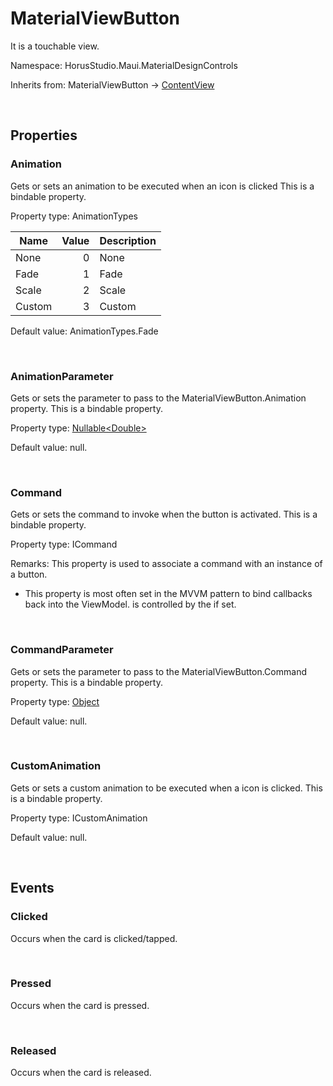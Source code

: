# MaterialViewButton

It is a touchable view.

Namespace: HorusStudio.Maui.MaterialDesignControls

Inherits from: MaterialViewButton → [ContentView](https://learn.microsoft.com/en-us/dotnet/api/microsoft.maui.controls.contentview)

<br>

## Properties

### <a id="properties-animation"/>**Animation**

Gets or sets an animation to be executed when an icon is clicked
 This is a bindable property.

Property type: AnimationTypes<br>

| Name | Value | Description |
| --- | --: | --- |
| None | 0 | None |
| Fade | 1 | Fade |
| Scale | 2 | Scale |
| Custom | 3 | Custom |

Default value: AnimationTypes.Fade

<br>

### <a id="properties-animationparameter"/>**AnimationParameter**

Gets or sets the parameter to pass to the MaterialViewButton.Animation property.
 This is a bindable property.

Property type: [Nullable&lt;Double&gt;](https://learn.microsoft.com/en-us/dotnet/api/system.nullable-1)<br>

Default value: null.

<br>

### <a id="properties-command"/>**Command**

Gets or sets the command to invoke when the button is activated.
 This is a bindable property.

Property type: ICommand<br>

Remarks: This property is used to associate a command with an instance of a button.

- <para>This property is most often set in the MVVM pattern to bind callbacks back into the ViewModel. <see cref="P:Microsoft.Maui.Controls.VisualElement.IsEnabled" /> is controlled by the <see cref="M:Microsoft.Maui.Controls.Command.CanExecute(System.Object)" /> if set.</para>

<br>

### <a id="properties-commandparameter"/>**CommandParameter**

Gets or sets the parameter to pass to the MaterialViewButton.Command property.
 This is a bindable property.

Property type: [Object](https://learn.microsoft.com/en-us/dotnet/api/system.object)<br>

Default value: null.

<br>

### <a id="properties-customanimation"/>**CustomAnimation**

Gets or sets a custom animation to be executed when a icon is clicked.
 This is a bindable property.

Property type: ICustomAnimation<br>

Default value: null.

<br>

## Events

### <a id="events-clicked"/>**Clicked**

Occurs when the card is clicked/tapped.

<br>

### <a id="events-pressed"/>**Pressed**

Occurs when the card is pressed.

<br>

### <a id="events-released"/>**Released**

Occurs when the card is released.

<br>
